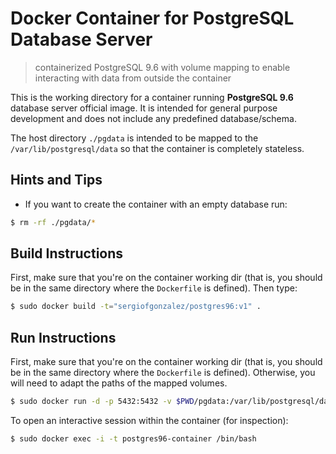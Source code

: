 # Docker Container for PostgreSQL Database Server
> containerized PostgreSQL 9.6 with volume mapping to enable interacting with data from outside the container

This is the working directory for a container running **PostgreSQL 9.6** database server official image. It is intended for general purpose development and does not include any predefined database/schema.

The host directory `./pgdata` is intended to be mapped to the `/var/lib/postgresql/data` so that the container is completely stateless.

## Hints and Tips
+ If you want to create the container with an empty database run:
```bash
$ rm -rf ./pgdata/*
```

## Build Instructions
First, make sure that you're on the container working dir (that is, you should be in the same directory where the `Dockerfile` is defined).
Then type:
```bash
$ sudo docker build -t="sergiofgonzalez/postgres96:v1" .
```

## Run Instructions
First, make sure that you're on the container working dir (that is, you should be in the same directory where the `Dockerfile` is defined). Otherwise, you will need to adapt the paths of the mapped volumes.
```bash
$ sudo docker run -d -p 5432:5432 -v $PWD/pgdata:/var/lib/postgresql/data --name postgres96-container sergiofgonzalez/postgres96:v1
```

To open an interactive session within the container (for inspection):
```bash
$ sudo docker exec -i -t postgres96-container /bin/bash
```